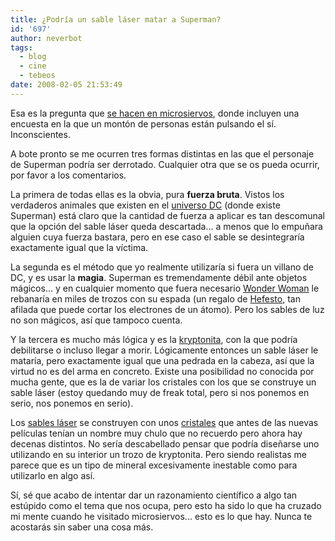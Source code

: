 ```yaml
---
title: ¿Podría un sable láser matar a Superman?
id: '697'
author: neverbot
tags:
  - blog
  - cine
  - tebeos
date: 2008-02-05 21:53:49
---
```


Esa es la pregunta que [se hacen en microsiervos](http://www.microsiervos.com/archivo/comics/sable-laser-superman.html), donde incluyen una encuesta en la que un montón de personas están pulsando el sí. Inconscientes.

A bote pronto se me ocurren tres formas distintas en las que el personaje de Superman podría ser derrotado. Cualquier otra que se os pueda ocurrir, por favor a los comentarios.

La primera de todas ellas es la obvia, pura **fuerza bruta**. Vistos los verdaderos animales que existen en el [universo DC](http://en.wikipedia.org/wiki/DC_Universe) (donde existe Superman) está claro que la cantidad de fuerza a aplicar es tan descomunal que la opción del sable láser queda descartada... a menos que lo empuñara alguien cuya fuerza bastara, pero en ese caso el sable se desintegraría exactamente igual que la víctima.

La segunda es el método que yo realmente utilizaría si fuera un villano de DC, y es usar la **magia**. Superman es tremendamente débil ante objetos mágicos... y en cualquier momento que fuera necesario [Wonder Woman](http://en.wikipedia.org/wiki/Wonder_woman) le rebanaría en miles de trozos con su espada (un regalo de [Hefesto](http://es.wikipedia.org/wiki/Hefesto), tan afilada que puede cortar los electrones de un átomo). Pero los sables de luz no son mágicos, así que tampoco cuenta.

Y la tercera es mucho más lógica y es la [kryptonita](http://en.wikipedia.org/wiki/Kryptonite), con la que podría debilitarse o incluso llegar a morir. Lógicamente entonces un sable láser le mataría, pero exactamente igual que una pedrada en la cabeza, así que la virtud no es del arma en concreto. Existe una posibilidad no conocida por mucha gente, que es la de variar los cristales con los que se construye un sable láser (estoy quedando muy de freak total, pero si nos ponemos en serio, nos ponemos en serio).

Los [sables láser](http://en.wikipedia.org/wiki/Lightsaber) se construyen con unos [cristales](http://starwars.wikia.com/wiki/Lightsaber_crystal) que antes de las nuevas películas tenían un nombre muy chulo que no recuerdo pero ahora hay decenas distintos. No sería descabellado pensar que podría diseñarse uno utilizando en su interior un trozo de kryptonita. Pero siendo realistas me parece que es un tipo de mineral excesivamente inestable como para utilizarlo en algo así.

Sí, sé que acabo de intentar dar un razonamiento científico a algo tan estúpido como el tema que nos ocupa, pero esto ha sido lo que ha cruzado mi mente cuando he visitado microsiervos... esto es lo que hay. Nunca te acostarás sin saber una cosa más.